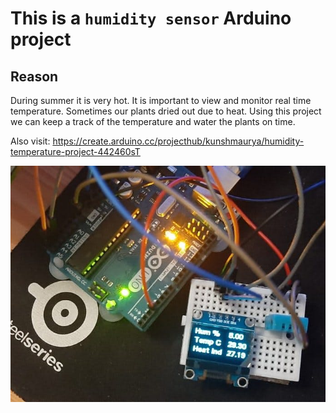 # This is a `humidity sensor` Arduino project

## Reason
 During summer it is very hot. It is important to view and monitor real time temperature. Sometimes our plants dried out due to heat. Using this project we can keep a track of the temperature and water the plants on time.


Also visit: https://create.arduino.cc/projecthub/kunshmaurya/humidity-temperature-project-442460sT



![screenshot](https://github.com/kunsh13/Humidity-Temperature-Project/blob/79306f16749c07826c5e7cfd64adffa03479fad4/images/pic.jpeg)